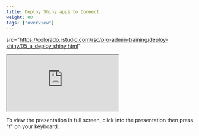 ```yaml
---
title: Deploy Shiny apps to Connect
weight: 80
tags: ["overview"]
---
```


src="https://colorado.rstudio.com/rsc/pro-admin-training/deploy-shiny/05_a_deploy_shiny.html"

<div class="resp-container">
  <iframe 
    src="https://colorado.rstudio.com/rsc/pro-admin-training/deploy-shiny/05_a_deploy_shiny.html" 
        class="resp-iframe" 
        gesture="media"  allow="encrypted-media" allowfullscreen>
  </iframe>
</div>


To view the presentation in full screen, click into the presentation then press "f" on your keyboard.

